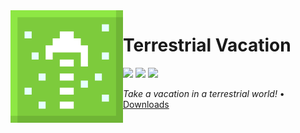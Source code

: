<img src="icon.png" align="left" width="180px"/>

# Terrestrial Vacation

[![](https://img.shields.io/github/license/Juuxel/TerrestrialVacation.svg)](COPYING) [![](https://img.shields.io/github/release/Juuxel/TerrestrialVacation.svg)](https://github.com/Juuxel/TerrestrialVacation/releases) ![](https://img.shields.io/badge/minecraft-1.15-blueviolet.svg)

*Take a vacation in a terrestrial world!* • [Downloads](https://github.com/Juuxel/TerrestrialVacation/releases)
